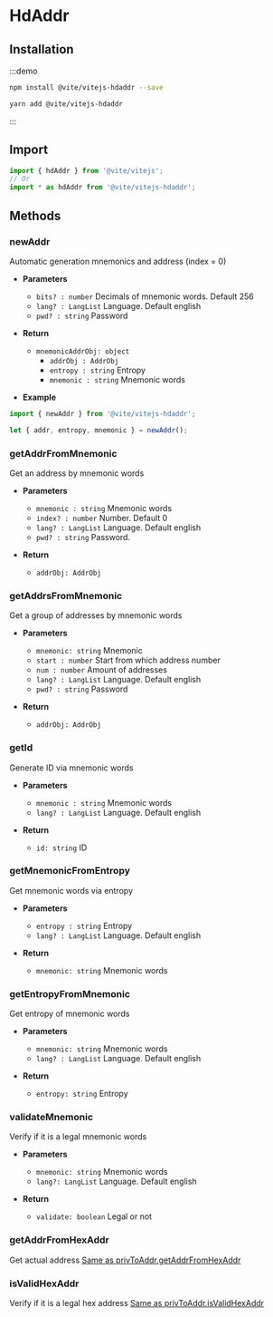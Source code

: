 # HdAddr

## Installation

:::demo
```bash tab:npm
npm install @vite/vitejs-hdaddr --save
```

```bash tab:yarn
yarn add @vite/vitejs-hdaddr
```
:::

## Import

```javascript import
import { hdAddr } from '@vite/vitejs';
// Or
import * as hdAddr from '@vite/vitejs-hdaddr';
```

## Methods

### newAddr
Automatic generation mnemonics and address (index = 0)

- **Parameters**
    * `bits? : number` Decimals of mnemonic words. Default 256
    * `lang? : LangList` Language. Default english
    * `pwd? : string` Password

- **Return**
    * `mnemonicAddrObj: object`
        - `addrObj : AddrObj`
        - `entropy : string` Entropy
        - `mnemonic : string` Mnemonic words

- **Example**
```javascript
import { newAddr } from '@vite/vitejs-hdaddr';

let { addr, entropy, mnemonic } = newAddr();
```

### getAddrFromMnemonic
Get an address by mnemonic words

- **Parameters**
    * `mnemonic : string` Mnemonic words
    * `index? : number` Number. Default 0
    * `lang? : LangList` Language. Default english
    * `pwd? : string` Password.

- **Return** 
    * `addrObj: AddrObj`

### getAddrsFromMnemonic
Get a group of addresses by mnemonic words

- **Parameters**
    * `mnemonic: string` Mnemonic
    * `start : number` Start from which address number
    * `num : number` Amount of addresses
    * `lang? : LangList` Language. Default english
    * `pwd? : string` Password

- **Return**
    * `addrObj: AddrObj`

### getId
Generate ID via mnemonic words

- **Parameters**
    * `mnemonic : string` Mnemonic words
    * `lang? : LangList` Language. Default english

- **Return**
    * `id: string` ID

### getMnemonicFromEntropy
Get mnemonic words via entropy

- **Parameters**
    * `entropy : string` Entropy
    * `lang? : LangList` Language. Default english

- **Return**
    * `mnemonic: string` Mnemonic words

### getEntropyFromMnemonic
Get entropy of mnemonic words

- **Parameters**
    * `mnemonic: string` Mnemonic words
    * `lang? : LangList` Language. Default english

- **Return**
    * `entropy: string` Entropy

### validateMnemonic
Verify if it is a legal mnemonic words

- **Parameters**
    * `mnemonic: string` Mnemonic words
    * `lang?: LangList` Language. Default english

- **Return**
    * `validate: boolean` Legal or not

### getAddrFromHexAddr
Get actual address [Same as privToAddr.getAddrFromHexAddr](./privToAddr.md)

### isValidHexAddr
Verify if it is a legal hex address [Same as privToAddr.isValidHexAddr](./privToAddr.md)
